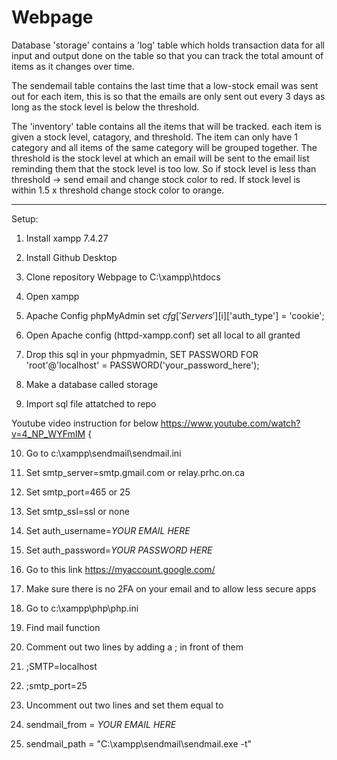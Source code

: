 # Webpage

Database 'storage' contains a 'log' table which holds transaction data for all input and output done on the table so that you can track the total amount of items as it changes over time.

The sendemail table contains the last time that a low-stock email was sent out for each item, this is so that the emails are only sent out every 3 days as long as the stock level is below the threshold.

The 'inventory' table contains all the items that will be tracked. each item is given a stock level, catagory, and threshold. The item can only have 1 category and all items of the same category will be grouped together. The threshold is the stock level at which an email will be sent to the email list reminding them that the stock level is too low. So if stock level is less than threshold -> send email and change stock color to red. If stock level is within 1.5 x threshold change stock color to orange.

___

Setup:

1. Install xampp 7.4.27

2. Install Github Desktop

3. Clone repository Webpage to C:\xampp\htdocs

4. Open xampp

5. Apache Config phpMyAdmin set $cfg['Servers'][$i]['auth_type'] = 'cookie';

6. Open Apache config (httpd-xampp.conf) set all local to all granted

7. Drop this sql in your phpmyadmin, SET PASSWORD FOR 'root'@'localhost' = PASSWORD('your_password_here');

8. Make a database called storage

9. Import sql file attatched to repo

Youtube video instruction for below https://www.youtube.com/watch?v=4_NP_WYFmIM  {

10. Go to c:\xampp\sendmail\sendmail.ini

11. Set smtp_server=smtp.gmail.com or relay.prhc.on.ca

12. Set smtp_port=465 or 25

13. Set smtp_ssl=ssl or none

14. Set auth_username=*YOUR EMAIL HERE*
15. Set auth_password=*YOUR PASSWORD HERE*

16. Go to this link https://myaccount.google.com/
17. Make sure there is no 2FA on your email and to allow less secure apps

18. Go to c:\xampp\php\php.ini

19. Find mail function

20. Comment out two lines by adding a ; in front of them 

21. ;SMTP=localhost
22. ;smtp_port=25

23. Uncomment out two lines and set them equal to

24. sendmail_from = *YOUR EMAIL HERE* 
25. sendmail_path = "C:\xampp\sendmail\sendmail.exe -t"



